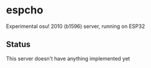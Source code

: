 # espcho
Experimental osu! 2010 (b1596) server, running on ESP32

## Status
This server doesn't have anything implemented yet
